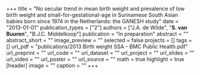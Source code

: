 +++
title = "No secular trend in mean birth weight and prevalence of low birth weight and small-for-gestational-age in Surinamese South Asian babies born since 1974 in the Netherlands: the GANESH study"
date = "2013-01-01"
publication_types = ["2"]
authors = ["J.A. de Wilde", "**S. van Buuren**", "B.J.C. Middelkoop"]
publication = "In preparation"
abstract = ""
abstract_short = ""
image_preview = ""
selected = false
projects = []
tags = []
url_pdf = "publications/2013 Birth weight SSA - BMC Public Health.pdf"
url_preprint = ""
url_code = ""
url_dataset = ""
url_project = ""
url_slides = ""
url_video = ""
url_poster = ""
url_source = ""
math = true
highlight = true
[header]
image = ""
caption = ""
+++
